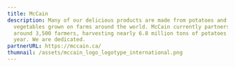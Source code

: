 ```yaml
---
title: McCain
description: Many of our delicious products are made from potatoes and
  vegetables grown on farms around the world. McCain currently partners with
  around 3,500 farmers, harvesting nearly 6.8 million tons of potatoes every
  year. We are dedicated.
partnerURL: https://mccain.ca/
thumnail: /assets/mccain_logo_logotype_international.png
---
```

